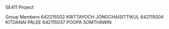 SE411 Project

Group Members
642215002 KRITTAYOCH JONGCHAISITTIKUL
642115004 KITDANAI PALEE
642115037 POOPA SOMTHAWIN